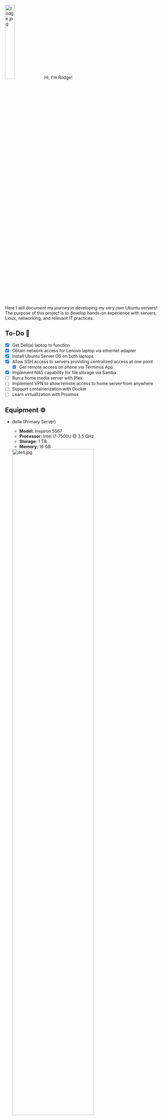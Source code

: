 <img src="2025homelab/rodge.jpg" alt="rodge.jpg" style="width:25%; height:auto"> 
Hi, I'm Rodge!

Here I will document my journey in developing my very own Ubuntu servers! The purpose of this project is to develop hands-on experience with servers, Linux, networking, and relevant IT practices.

## To-Do 📝

- [x]  Get Dell(a) laptop to function
- [x]  Obtain network access for Lenovo laptop via ethernet adapter
- [x]  Install Ubuntu Server OS on both laptops
- [x]  Allow SSH access to servers providing centralized access at one point
    - [x]  Get remote access on phone via Terminus App
- [x]  Implement NAS capability for file storage via Samba
- [ ]  Run a home media server with Plex
- [ ]  Implement VPN to allow remote access to home server from anywhere
- [ ]  Support containerization with Docker
- [ ]  Learn virtualization with Proxmox

## Equipment ⚙️

- della (Primary Server)
    - **Model:** Inspiron 5567
    - **Processor:** Intel i7-7500U @ 3.5 GHz
    - **Storage:** 1 TB
    - **Memory:** 16 GB

    <img src="2025homelab/dell.png" alt="dell.jpg" style="width:75%; height:auto"> 

- lennie (Secondary Server)
    - **Model:** IdeaPad 1 14IGL7
    - **Processor:** Intel Celeron N4020 @ 2.8 GHz
    - **Storage:** 512 GB
    - **Memory:** 4 GB

    <img src="2025homelab/lenovo.png" alt="lenovo.png" style="width:75%; height:auto">

- TP-Link TL-SG105 5 Port Desktop Gigabit Switch
    
    
  <img src="2025homelab/switch.png" alt="switch.png" style="width:75%; height:auto">
    

## Journey/Timeline 📅

### Day 0: Initial Setup 🎬

<img src="2025homelab/laptops.jpg" alt="laptops.jpg" style="width:75%; height:auto">

These were the first steps into establishing my own home servers. After researching for about a week regarding home labbing through Reddit and YouTube, I realized that it is very simple and cheap to actually run a server.

I see recommendations that you can just use old laptops to host your own servers and also uses less power a normal server or computer while providing power redundancy since it has its own laptop battery.

I went through my parent’s old stuff and found three old laptops they were not using! It was one Lenovo, one Dell, and one macbook pro. These things were really old like a decade old but I think just cleaning and wiping the data will be enough for some basic self-hosting stuff. The next thing I would need to do is just verify if they work. 

This was the first big issue I found with these laptops. The Dell computer seemed to be broken! Upon boot up the laptop screen flickers and vertical purple lines were appearing. I thought it was a lost cause at first but after taking a day to think about it, I wonder if it was only a display issue. So I brought the Dell laptop to my family computer and plugged the monitor into the laptop and BAM! It works! The only issue with the laptop seemed to be that it had a display issue probably from being dropped.

The Lenovo laptop was a lot easier which is because it was received recently from my dad but he no longer uses it. The only issue I found with it was that it had no ethernet port to allow wired network connection which I found to be an issue since I would rather it to have the fastest network connection as possible. So I think I will have to find an ethernet adapter from USB to allow wired connection.

Finally the Macbook Pro sadly was not able to bootup. I let the laptop charge for hours and it just would not power on. I did not take much time to figure why it does not work since I already had two laptops already so I just let that one go.

The final device I will need is a network switch to connect all these devices together and establish my very own home lab network. I went through facebook marketplace and found deals from $5 to $20 and even some for free! The only issue was finding the time to get these items since they are really far or only be able to pick it up during weekdays which is when I work. I settled for just purchasing a network switch from a local best buy which my girlfriend helped pay a portion for.

With all the equipment ready lets set up the network! 

### Day 1-2: Ubuntu Server Setup and pain 🤕

I was so happy to be able to get everything I needed for only under $20! I was able to also get some CAT6 cables from home and work, an USB for the Ubuntu server OS image, and a ethernet adapter.

I first started on the Dell laptop where I hooked my second monitor to it so that the display would work. I plugged the USB in, went to BIOS and bootup menu but the issue with this is that the monitor would not display the BIOS screen since it would only be displayed on the main screen which was the laptop display itself which was broken. After going through old forums and articles I found that you are able to change main displays with fn + f8 which worked perfectly! So I then started the imaging process. 


<img src="2025homelab/dell-broken.jpg" alt="dell-broken.jpg" style="width:50%; height:auto">

This would then start one of the most frustrating moments of my life. So everything seemed to boot up fine at first with everything loading and getting to the language setup menu, went through the basic configurations and then I hit a major roadblock. The server setup will try to discover disks on the laptop, do this for 5 minutes, and hit me with "Block probing did not discover any disks”. I was not sure on why that occurred so I went through forums. Some common ways to fix the issue was to ensure secure boot was OFF, turn RAID mode to AHCI, use legacy boot mode, use an older Ubuntu server OS version, and initialize pre-boot commands. All of these did not work but the pre-boot almost did. It would get me past the block probing error but then it would crash after formatting the drives.

<img src="2025homelab/block-probe.png" alt="block-probe.png" style="width:75%; height:auto">

I went through this entire troubleshooting process for hours. I spent an entire day trying to figure out why this block probing error kept occurring even until 2AM. I went even deeper into old forums. I tried literally everything I can throw at it: commands, settings, older versions, different versions, reinstalling the image 5 times. Nothing would work, none of these forum answers were any help at all.

I just decided to move on to the other laptop. I got the Lenovo and went through the imaging process. Everything went through perfectly. Once the Ubuntu server OS installed, I just had to get network connection. I plugged my ethernet adapter and ethernet cables in and pinged google.com. Nothing happens. Okay so now I am having a network and peripheral device issue with this laptop. I tried plugging and replugging and restarting, no network connection at all. Feeling defeated and frustrated I just gave up for the day for these two devices.

### Day 3: A Breakthrough. 🚀

Back to the Dell laptop, I was on the verge of giving up the entire project until I decided to one more thing. I had my work USB which contained a Windows 11 installer, with this I wondered if deleting the partitions and wiping the drive would help at all. So with nothing else to do I plugged my work USB instead and deleted all partitions associated with my laptop drive.

Once partitions were deleted, I restarted the laptop and booted to the Ubuntu server installer. Went through the basic configurations and then INSTANTLY went past the block probing screen which was a great sign since it normally took me 5 - 10 minutes to go through just to show a block probing error. I went through formatting the drives and immediately it started downloading and getting the server OS ready!

I WAS ECSTATIC. I spent 2 whole days until 2AM trying to get this to work. I felt so proud for being able to troubleshoot something that I was stuck on for days and with no real searchable answer anywhere. I got this old Dell laptop to work on my own! Once it finally booted up, it was ready to be used.


<img src="2025homelab/laptops.jpg" alt="dell-login.jpg" style="width:75%; height:auto">

I moved on to the other Lenovo laptop. I brought another ethernet adapter from work just to see if maybe it was a driver compatibility issue. This time I made sure that it was compatible by searching the model and seeing that it was compatible with Linux so now I am sure it will work. I plugged the adapter and pinged [google.com](http://google.com) with no success.

I went through forums and found that I can verify if the interface was UP and if it was properly plugged in. The interface was down and it seemed that I can configure the network settings through netplan. After statically configuring the interface and rebooting, it worked!.

I now have 2 fully functioning Ubuntu servers! 

### Day 4-6: Installing applications and general configurations 🥳

Since I am able to get these two servers working I decided to give these two devices names. My primary server, the Dell laptop will be named della to handle main storage and heavy load matters. My secondary server, the lenovo will be named lennie for any additional space or for experimenting before applying to della.


<img src="2025homelab/samba.jpg" alt="samba.jpg" style="width:50%; height:auto">

I did some basic network configurations with both servers to have their own static IPs so their IPs are not dynamically set by reserving their IPs through router settings and editing their netplan yaml configuration files.

The first thing I got running was Samba for NAS, I plan to use this storage for my phone photo storage since my IPhone is reaching max capacity and photos and videos are taking a lot of space. I had some issues getting it to work since I confused where the configuration file was suppose to go but I eventually was able to get it working!

The next thing was trying to get Plex to work. After some researching I decided to instead install docker first and containerize Plex with docker since it will be easier to manage and it is simpler to download.
